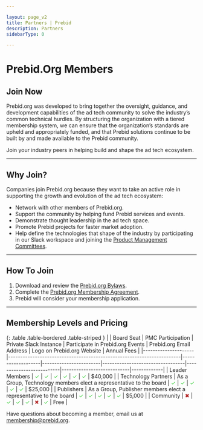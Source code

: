 ```yaml
---

layout: page_v2
title: Partners | Prebid
description: Partners
sidebarType: 0

---
```

# Prebid.Org Members

<div style="text-alignment:center">
<h2>Join Now</h2>
</div>

Prebid.org was developed to bring together the oversight, guidance, and development capabilities of the ad tech community to solve the industry’s common technical hurdles. By structuring the organization with a tiered membership system, we can ensure that the organization’s standards are upheld and appropriately funded, and that Prebid solutions continue to be built by and made available to the Prebid community.

Join your industry peers in helping build and shape the ad tech ecosystem.

<hr>

## Why Join?

Companies join Prebid.org because they want to take an active role in supporting the growth and evolution of the ad tech ecosystem:  
- Network with other members of Prebid.org.
- Support the community by helping fund Prebid services and events.
- Demonstrate thought leadership in the ad tech space.
- Promote Prebid projects for faster market adoption.
- Help define the technologies that shape of the industry by participating in our Slack workspace and joining the [Product Management Committees](/overview/prebid-management-committees.html).

<hr>

## How To Join

1. Download and review the [Prebid.org Bylaws](https://files.prebid.org/docs/Prebid_org_bylaws_jun_2019.pdf).  
2. Complete the [Prebid.org Membership Agreement](https://na3.docusign.net/Member/PowerFormSigning.aspx?PowerFormId=2208cbf4-d455-4c6b-ba4f-f00e3e0b4cda&env=na3-eu1&acct=2160069d-b42e-4c0a-9528-3a58d1c58bf9&v=2).
3. Prebid will consider your membership application.

<hr>

## Membership Levels and Pricing

{: .table .table-bordered .table-striped }
|                     | Board Seat                                                            | PMC Participation | Private Slack Instance | Participate in Prebid.org Events | Prebid.org Email Address | Logo on Prebid.org Website | Annual Fees |
|---------------------|-----------------------------------------------------------------------|-------------------|------------------------|----------------------------------|--------------------------|----------------------------|-------------|
| Leader Members     | <span style="color:#32CD32;">✓</span>                                                                    | <span style="color:#32CD32;">✓</span>                 | <span style="color:#32CD32;">✓</span>                      | <span style="color:#32CD32;">✓</span>                               | <span style="color:#32CD32;">✓</span>                        | <span style="color:#32CD32;">✓</span>                          | $40,000     |
| Technology Partners | As a Group,  Technology members  elect a representative  to the board | <span style="color:#32CD32;">✓</span>                 | <span style="color:#32CD32;">✓</span>                      | <span style="color:#32CD32;">✓</span>                                | <span style="color:#32CD32;">✓</span>                        | <span style="color:#32CD32;">✓</span>                          | $25,000     |
| Publishers          | As a Group,  Publisher members elect  a representative to  the board  | <span style="color:#32CD32;">✓</span>                 | <span style="color:#32CD32;">✓</span>                      | <span style="color:#32CD32;">✓</span>                                | <span style="color:#32CD32;">✓</span>                        | <span style="color:#32CD32;">✓</span>                          | $5,000      |
| Community           | <span style="color:#B22222">✖</span>                                                                     | <span style="color:#32CD32;">✓</span>                 | <span style="color:#32CD32;">✓</span>                      | <span style="color:#32CD32;">✓</span>                                | <span style="color:#B22222">✖</span>                         | <span style="color:#32CD32;">✓</span>                           | Free        |

Have questions about becoming a member, email us at [membership@prebid.org](mailto:membership@prebid.org).

<br>
<br>
